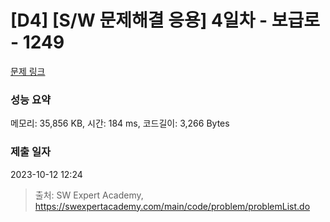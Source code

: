 # [D4] [S/W 문제해결 응용] 4일차 - 보급로 - 1249 

[문제 링크](https://swexpertacademy.com/main/code/problem/problemDetail.do?contestProbId=AV15QRX6APsCFAYD) 

### 성능 요약

메모리: 35,856 KB, 시간: 184 ms, 코드길이: 3,266 Bytes

### 제출 일자

2023-10-12 12:24



> 출처: SW Expert Academy, https://swexpertacademy.com/main/code/problem/problemList.do